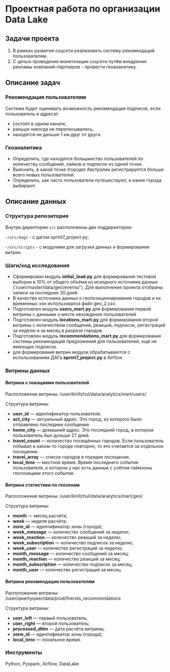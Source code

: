 # Проектная работа по организации Data Lake

## Задачи проекта

1. В рамках развития соцсети реализовать систему рекомендаций пользователям.
2. С целью проведения монетизации соцсети путём внедрения рекламы компаний-партнеров - провести геоаналитику.

## Описание задач

### Рекомендация пользователям

Система будет оценивать возможность рекомендации подписок, если пользователь и адресат:
* состоят в одном канале,
* раньше никогда не переписывались,
* находятся не дальше 1 км друг от друга.

### Геоаналитика

* Определить, где находится большинство пользователей по количеству сообщений, лайков и подписок из одной точки.
* Выяснить, в какой точке (городе) Австралии регистрируется больше всего новых пользователей.
* Определить, как часто пользователи путешествуют, и какие города выбирают.

## Описание данных

### Структура репозитория
Внутри директории `src` расположены две поддиректории:

-`/src/dags` - с дагом sprint7_project.py;

-`/src/scripts` - с модулями для загрузки данных и формирования витрин.

### Шаги/ход исследования
- Сформирован модуль **initial_load.py** для формирования тестовой выборки в 10% от общего объёма из исходного источника данных ('/user/master/data/geo/events/'). Для выполнения проекта отобраны записи за последние 30 дней
- В качестве источника данных о геопозиционировании городов и их временных зон использовался файл geo_2.csv. 
- Подготовлен модуль **users_mart.py** для формирования первой витрины с данными о месте нахождения пользователей
- Подготовлен модуль **locations_mart.py** для формирования второй витрины с количеством сообщений, реакций, подписок, регистраций за неделю и за месяц в разрезе городов.
- Подготовлен модуль **recommendations_mart.py** для формирования системы рекомендаций предложений для пользователей, ещё не имеющих подписок.
- для формирования витрин модули обрабатываются с использованием ДАГа **sprint7_project.py** в Airflow.

### Витрины данных

#### Витрина с локациями пользователей

Расположение витрины: /user/kirillzhul/data/analytics/mart/users/

Структура витрины:

* **user_id** — идентификатор пользователя.
* **act_city** — актуальный адрес. Это город, из которого было отправлено последнее сообщение.
* **home_city** — домашний адрес. Это последний город, в котором пользователь был дольше 27 дней.
* **travel_count** — количество посещённых городов. Если пользователь побывал в каком-то городе повторно, то это
  считается за отдельное посещение.
* **travel_array** — список городов в порядке посещения.
* **local_time** — местное время. Время последнего события пользователя, о котором у нас есть данные с учётом таймзоны
  геопозициии этого события.


#### Витрина статистики по геозонам 
 
Расположение витрины: /user/kirillzhul/data/analytics/mart/geo/

Структура витрины:

* **month** — месяц расчёта;
* **week** — неделя расчёта;
* **zone_id** — идентификатор зоны (города);
* **week_message** — количество сообщений за неделю;
* **week_reaction** — количество реакций за неделю;
* **week_subscription** — количество подписок за неделю;
* **week_user** — количество регистраций за неделю;
* **month_message** — количество сообщений за месяц;
* **month_reaction** — количество реакций за месяц;
* **month_subscription** — количество подписок за месяц;
* **month_user** — количество регистраций за месяц.

#### Витрина рекомендации пользователям

Расположение витрины: /user/qwertyqwer/data/prod/friends_recommendations

Структура витрины:

* **user_left** — первый пользователь;
* **user_right** — второй пользователь;
* **processed_dttm** — дата расчёта витрины;
* **zone_id** — идентификатор зоны (города);
* **local_time** — локальное время.


### Инструменты
Python, Pyspark, Airflow, DataLake
